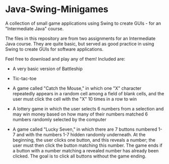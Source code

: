 # Java-Swing-Minigames
A collection of small game applications using Swing to create GUIs - for an "Intermediate Java" course.

The files in this repository are from two assignments for an Intermediate Java course. They are quite basic, but served as good practice in using Swing to create GUIs for software applications.

Feel free to download and play any of them! Included are:

- A very basic version of Battleship

- Tic-tac-toe

- A game called "Catch the Mouse," in which one "X" character repeatedly appears in a random cell among a field of blank cells, and the user must click the cell with the "X" 10 times in a row to win

- A lottery game in which the user selects 6 numbers from a selection and may win money based on how many of their numbers matched 6 numbers randomly selected by the computer

- A game called "Lucky Seven," in which there are 7 buttons numbered 1-7 and with the numbers 1-7 hidden randomly underneath. At the beginning, the user clicks one button, and this reveals a number; the user must then click the button matching this number. The game ends if a button with a number matching a revealed number has already been clicked. The goal is to click all buttons without the game ending.

